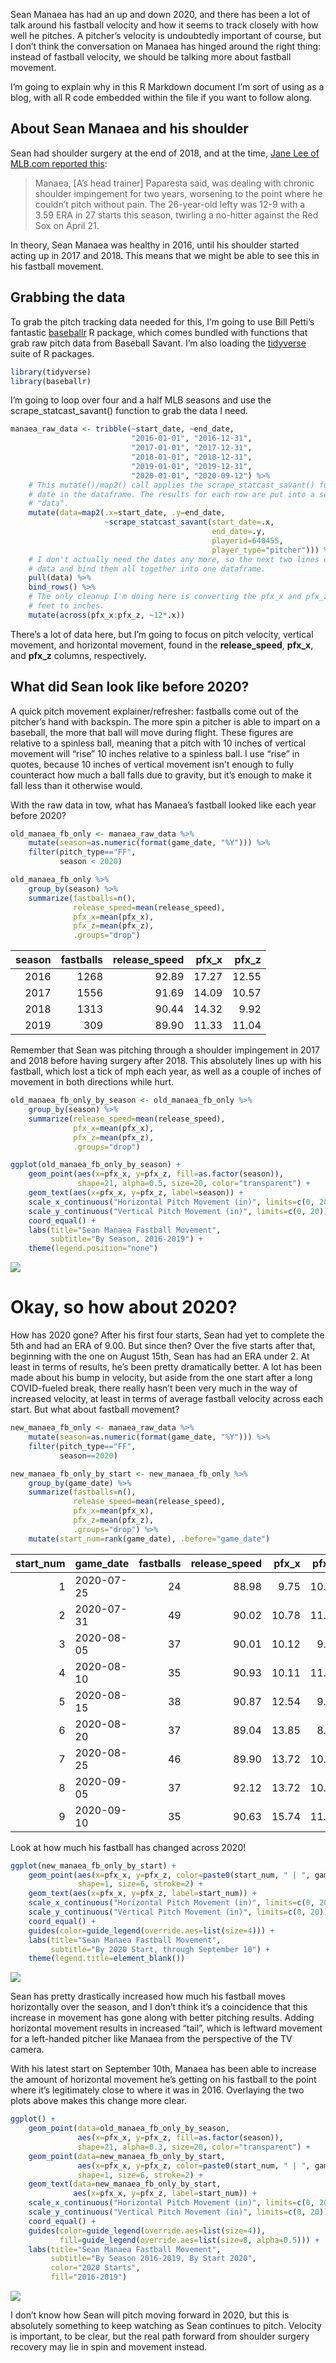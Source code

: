 
Sean Manaea has had an up and down 2020, and there has been a lot of
talk around his fastball velocity and how it seems to track closely with
how well he pitches. A pitcher’s velocity is undoubtedly important of
course, but I don’t think the conversation on Manaea has hinged around
the right thing: instead of fastball velocity, we should be talking more
about fastball movement.

I’m going to explain why in this R Markdown document I’m sort of using
as a blog, with all R code embedded within the file if you want to
follow along.

## About Sean Manaea and his shoulder

Sean had shoulder surgery at the end of 2018, and at the time, [Jane Lee
of MLB.com reported
this](https://www.mlb.com/news/a-s-sean-manaea-has-shoulder-surgery-c295372404):

> Manaea, \[A’s head trainer\] Paparesta said, was dealing with chronic
> shoulder impingement for two years, worsening to the point where he
> couldn’t pitch without pain. The 26-year-old lefty was 12-9 with a
> 3.59 ERA in 27 starts this season, twirling a no-hitter against the
> Red Sox on April 21.

In theory, Sean Manaea was healthy in 2016, until his shoulder started
acting up in 2017 and 2018. This means that we might be able to see this
in his fastball movement.

## Grabbing the data

To grab the pitch tracking data needed for this, I’m going to use Bill
Petti’s fantastic [baseballr](https://github.com/BillPetti/baseballr) R
package, which comes bundled with functions that grab raw pitch data
from Baseball Savant. I’m also loading the
[tidyverse](https://www.tidyverse.org/) suite of R packages.

``` r
library(tidyverse)
library(baseballr)
```

I’m going to loop over four and a half MLB seasons and use the
scrape\_statcast\_savant() function to grab the data I need.

``` r
manaea_raw_data <- tribble(~start_date, ~end_date,
                           "2016-01-01", "2016-12-31",
                           "2017-01-01", "2017-12-31",
                           "2018-01-01", "2018-12-31",
                           "2019-01-01", "2019-12-31",
                           "2020-01-01", "2020-09-12") %>%
    # This mutate()/map2() call applies the scrape_statcast_savant() function to every start and end
    # date in the dataframe. The results for each row are put into a separate third column called
    # "data".
    mutate(data=map2(.x=start_date, .y=end_date,
                     ~scrape_statcast_savant(start_date=.x,
                                             end_date=.y,
                                             playerid=640455,
                                             player_type="pitcher"))) %>%
    # I don't actually need the dates any more, so the next two lines extract the Baseball Savant
    # data and bind them all together into one dataframe.
    pull(data) %>%
    bind_rows() %>%
    # The only cleanup I'm doing here is converting the pfx_x and pfx_z pitch movement columns from
    # feet to inches.
    mutate(across(pfx_x:pfx_z, ~12*.x))
```

There’s a lot of data here, but I’m going to focus on pitch velocity,
vertical movement, and horizontal movement, found in the
**release\_speed**, **pfx\_x**, and **pfx\_z** columns, respectively.

## What did Sean look like before 2020?

A quick pitch movement explainer/refresher: fastballs come out of the
pitcher’s hand with backspin. The more spin a pitcher is able to impart
on a baseball, the more that ball will move during flight. These figures
are relative to a spinless ball, meaning that a pitch with 10 inches of
vertical movement will “rise” 10 inches relative to a spinless ball. I
use “rise” in quotes, because 10 inches of vertical movement isn’t
enough to fully counteract how much a ball falls due to gravity, but
it’s enough to make it fall less than it otherwise would.

With the raw data in tow, what has Manaea’s fastball looked like each
year before 2020?

``` r
old_manaea_fb_only <- manaea_raw_data %>%
    mutate(season=as.numeric(format(game_date, "%Y"))) %>%
    filter(pitch_type=="FF",
           season < 2020)

old_manaea_fb_only %>%
    group_by(season) %>%
    summarize(fastballs=n(),
              release_speed=mean(release_speed),
              pfx_x=mean(pfx_x),
              pfx_z=mean(pfx_z),
              .groups="drop")
```

| season | fastballs | release\_speed | pfx\_x | pfx\_z |
| -----: | --------: | -------------: | -----: | -----: |
|   2016 |      1268 |          92.89 |  17.27 |  12.55 |
|   2017 |      1556 |          91.69 |  14.09 |  10.57 |
|   2018 |      1313 |          90.44 |  14.32 |   9.92 |
|   2019 |       309 |          89.90 |  11.33 |  11.04 |

Remember that Sean was pitching through a shoulder impingement in 2017
and 2018 before having surgery after 2018. This absolutely lines up with
his fastball, which lost a tick of mph each year, as well as a couple of
inches of movement in both directions while hurt.

``` r
old_manaea_fb_only_by_season <- old_manaea_fb_only %>%
    group_by(season) %>%
    summarize(release_speed=mean(release_speed),
              pfx_x=mean(pfx_x),
              pfx_z=mean(pfx_z),
              .groups="drop")

ggplot(old_manaea_fb_only_by_season) +
    geom_point(aes(x=pfx_x, y=pfx_z, fill=as.factor(season)),
               shape=21, alpha=0.5, size=20, color="transparent") +
    geom_text(aes(x=pfx_x, y=pfx_z, label=season)) +
    scale_x_continuous("Horizontal Pitch Movement (in)", limits=c(0, 20)) +
    scale_y_continuous("Vertical Pitch Movement (in)", limits=c(0, 20)) +
    coord_equal() +
    labs(title="Sean Manaea Fastball Movement",
         subtitle="By Season, 2016-2019") +
    theme(legend.position="none")
```

![](README_files/figure-gfm/before_2020_graph-1.png)<!-- -->

# Okay, so how about 2020?

How has 2020 gone? After his first four starts, Sean had yet to complete
the 5th and had an ERA of 9.00. But since then? Over the five starts
after that, beginning with the one on August 15th, Sean has had an ERA
under 2. At least in terms of results, he’s been pretty dramatically
better. A lot has been made about his bump in velocity, but aside from
the one start after a long COVID-fueled break, there really hasn’t been
very much in the way of increased velocity, at least in terms of average
fastball velocity across each start. But what about fastball movement?

``` r
new_manaea_fb_only <- manaea_raw_data %>%
    mutate(season=as.numeric(format(game_date, "%Y"))) %>%
    filter(pitch_type=="FF",
           season==2020)

new_manaea_fb_only_by_start <- new_manaea_fb_only %>%
    group_by(game_date) %>%
    summarize(fastballs=n(),
              release_speed=mean(release_speed),
              pfx_x=mean(pfx_x),
              pfx_z=mean(pfx_z),
              .groups="drop") %>%
    mutate(start_num=rank(game_date), .before="game_date")
```

| start\_num | game\_date | fastballs | release\_speed | pfx\_x | pfx\_z |
| ---------: | :--------- | --------: | -------------: | -----: | -----: |
|          1 | 2020-07-25 |        24 |          88.98 |   9.75 |  10.95 |
|          2 | 2020-07-31 |        49 |          90.02 |  10.78 |  11.49 |
|          3 | 2020-08-05 |        37 |          90.01 |  10.12 |   9.76 |
|          4 | 2020-08-10 |        35 |          90.93 |  10.11 |  11.83 |
|          5 | 2020-08-15 |        38 |          90.87 |  12.54 |   9.92 |
|          6 | 2020-08-20 |        37 |          89.04 |  13.85 |   8.85 |
|          7 | 2020-08-25 |        46 |          89.90 |  13.72 |  10.98 |
|          8 | 2020-09-05 |        37 |          92.12 |  13.72 |  10.25 |
|          9 | 2020-09-10 |        35 |          90.63 |  15.74 |  11.07 |

Look at how much his fastball has changed across 2020\!

``` r
ggplot(new_manaea_fb_only_by_start) +
    geom_point(aes(x=pfx_x, y=pfx_z, color=paste0(start_num, " | ", game_date)),
               shape=1, size=6, stroke=2) +
    geom_text(aes(x=pfx_x, y=pfx_z, label=start_num)) +
    scale_x_continuous("Horizontal Pitch Movement (in)", limits=c(0, 20)) +
    scale_y_continuous("Vertical Pitch Movement (in)", limits=c(0, 20)) +
    coord_equal() +
    guides(color=guide_legend(override.aes=list(size=4))) +
    labs(title="Sean Manaea Fastball Movement",
         subtitle="By 2020 Start, through September 10") +
    theme(legend.title=element_blank())
```

![](README_files/figure-gfm/2020_by_start_graph-1.png)<!-- -->

Sean has pretty drastically increased how much his fastball moves
horizontally over the season, and I don’t think it’s a coincidence that
this increase in movement has gone along with better pitching results.
Adding horizontal movement results in increased “tail”, which is
leftward movement for a left-handed pitcher like Manaea from the
perspective of the TV camera.

With his latest start on September 10th, Manaea has been able to
increase the amount of horizontal movement he’s getting on his fastball
to the point where it’s legitimately close to where it was in 2016.
Overlaying the two plots above makes this change more clear.

``` r
ggplot() +
    geom_point(data=old_manaea_fb_only_by_season,
               aes(x=pfx_x, y=pfx_z, fill=as.factor(season)),
               shape=21, alpha=0.3, size=20, color="transparent") +
    geom_point(data=new_manaea_fb_only_by_start,
               aes(x=pfx_x, y=pfx_z, color=paste0(start_num, " | ", game_date)),
               shape=1, size=6, stroke=2) +
    geom_text(data=new_manaea_fb_only_by_start,
              aes(x=pfx_x, y=pfx_z, label=start_num)) +
    scale_x_continuous("Horizontal Pitch Movement (in)", limits=c(0, 20)) +
    scale_y_continuous("Vertical Pitch Movement (in)", limits=c(0, 20)) +
    coord_equal() +
    guides(color=guide_legend(override.aes=list(size=4)),
           fill=guide_legend(override.aes=list(size=8, alpha=0.5))) +
    labs(title="Sean Manaea Fastball Movement",
         subtitle="By Season 2016-2019, By Start 2020",
         color="2020 Starts",
         fill="2016-2019")
```

![](README_files/figure-gfm/combined_graph-1.png)<!-- -->

I don’t know how Sean will pitch moving forward in 2020, but this is
absolutely something to keep watching as Sean continues to pitch.
Velocity is important, to be clear, but the real path forward from
shoulder surgery recovery may lie in spin and movement instead.
